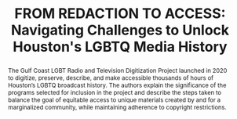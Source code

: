 ---
abstract: The Gulf Coast LGBT Radio and Television Digitization Project launched in
  2020 to digitize, preserve, describe, and make accessible thousands of hours of
  Houston’s LGBTQ broadcast history. The authors explain the significance of the programs
  selected for inclusion in the project and describe the steps taken to balance the
  goal of equitable access to unique materials created by and for a marginalized community,
  while maintaining adherence to copyright restrictions.
creators:
- Vinson, Emily
- Scott, Bethany
date: null
document_url: https://www.ideals.illinois.edu/items/128275/bitstreams/428915/data.pdf
grand_parent: iPRES
institutions: []
keywords:
- lgbtq community
- broadcast archives
- audiovisual archives
- digital preservation
- accessibility
landing_page_url: https://hdl.handle.net/2142/121071
language: eng
layout: publication
license: CC-BY 4.0 International
notes_url: null
parent: iPRES 2023
presentation_url: null
size: null
source_name: iPRES
title: 'FROM REDACTION TO ACCESS: Navigating Challenges to Unlock Houston''s LGBTQ
  Media History'
type: unknown
year: 2023
---